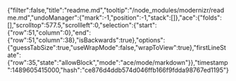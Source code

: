 {"filter":false,"title":"readme.md","tooltip":"/node_modules/modernizr/readme.md","undoManager":{"mark":-1,"position":-1,"stack":[]},"ace":{"folds":[],"scrolltop":577.5,"scrollleft":0,"selection":{"start":{"row":51,"column":0},"end":{"row":51,"column":38},"isBackwards":true},"options":{"guessTabSize":true,"useWrapMode":false,"wrapToView":true},"firstLineState":{"row":35,"state":"allowBlock","mode":"ace/mode/markdown"}},"timestamp":1489605415000,"hash":"ce876d4ddb574d046ffb166f9fdda98767ed1195"}